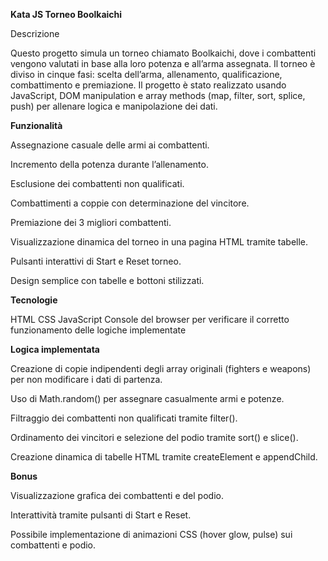 **Kata JS Torneo Boolkaichi**

Descrizione

Questo progetto simula un torneo chiamato Boolkaichi, dove i combattenti vengono valutati in base alla loro potenza e all’arma assegnata. Il torneo è diviso in cinque fasi: scelta dell’arma, allenamento, qualificazione, combattimento e premiazione.
Il progetto è stato realizzato usando JavaScript, DOM manipulation e array methods (map, filter, sort, splice, push) per allenare logica e manipolazione dei dati.



**Funzionalità**

Assegnazione casuale delle armi ai combattenti.

Incremento della potenza durante l’allenamento.

Esclusione dei combattenti non qualificati.

Combattimenti a coppie con determinazione del vincitore.

Premiazione dei 3 migliori combattenti.

Visualizzazione dinamica del torneo in una pagina HTML tramite tabelle.

Pulsanti interattivi di Start e Reset torneo.

Design semplice con tabelle e bottoni stilizzati.



**Tecnologie**

HTML
CSS
JavaScript 
Console del browser per verificare il corretto funzionamento delle logiche implementate



**Logica implementata**

Creazione di copie indipendenti degli array originali (fighters e weapons) per non modificare i dati di partenza.

Uso di Math.random() per assegnare casualmente armi e potenze.

Filtraggio dei combattenti non qualificati tramite filter().

Ordinamento dei vincitori e selezione del podio tramite sort() e slice().

Creazione dinamica di tabelle HTML tramite createElement e appendChild.




**Bonus**

Visualizzazione grafica dei combattenti e del podio.

Interattività tramite pulsanti di Start e Reset.

Possibile implementazione di animazioni CSS (hover glow, pulse) sui combattenti e podio.
